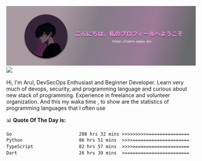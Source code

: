 ![banner](.github/profile-markdown.png)
<img src="https://user-images.githubusercontent.com/73097560/115834477-dbab4500-a447-11eb-908a-139a6edaec5c.gif"></p>

Hi, I'm Arul, DevSecOps Enthusiast and Beginner Developer. Learn very much of devops, security, and programming language and curious about new stack of programming. Experience in freelance and volunteer organization. And this my waka time , to show are the statistics of programming languages that I often use

📊 **Quote Of The Day is:**
<!--START_SECTION:waka-->

```txt
Go                         208 hrs 32 mins >>>>>>>>>================   35.63 %
Python                     86 hrs 51 mins  >>>>=====================   14.84 %
TypeScript                 82 hrs 57 mins  >>>>=====================   14.17 %
Dart                       26 hrs 39 mins  >========================   04.55 %
```

<!--END_SECTION:waka-->
